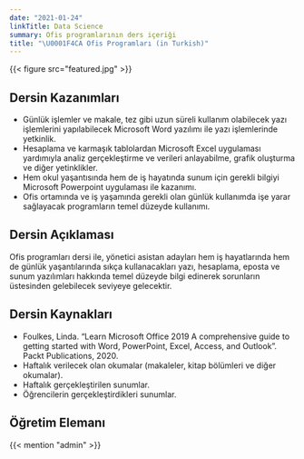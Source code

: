 ```yaml
---
date: "2021-01-24"
linkTitle: Data Science
summary: Ofis programlarının ders içeriği
title: "\U0001F4CA Ofis Programları (in Turkish)"
---
```


{{< figure src="featured.jpg" >}}


## Dersin Kazanımları

- Günlük işlemler ve makale, tez gibi uzun süreli kullanım olabilecek yazı işlemlerini yapılabilecek Microsoft Word yazılımı ile yazı işlemlerinde yetkinlik.
- Hesaplama ve karmaşık tablolardan Microsoft Excel uygulaması yardımıyla analiz gerçekleştirme ve verileri anlayabilme, grafik oluşturma ve diğer yetinklikler.
- Hem okul yaşantısında hem de iş hayatında sunum için gerekli bilgiyi Microsoft Powerpoint uygulaması ile kazanımı.
- Ofis ortamında ve iş yaşamında gerekli olan günlük kullanımda işe yarar sağlayacak programların temel düzeyde kullanımı.

## Dersin Açıklaması

Ofis programları dersi ile, yönetici asistan adayları hem iş hayatlarında hem de günlük yaşantılarında sıkça kullanacakları yazı, hesaplama, eposta ve sunum yazılımları hakkında temel düzeyde bilgi edinerek sorunların üstesinden gelebilecek seviyeye gelecektir. 

## Dersin Kaynakları

- Foulkes, Linda. “Learn Microsoft Office 2019 A comprehensive guide to getting started with Word, PowerPoint, Excel, Access, and Outlook”. Packt Publications, 2020.
- Haftalık verilecek olan okumalar (makaleler, kitap bölümleri ve diğer okumalar).
- Haftalık gerçekleştirilen sunumlar.
- Öğrencilerin gerçekleştirdikleri sunumlar.


## Öğretim Elemanı

{{< mention "admin" >}}
